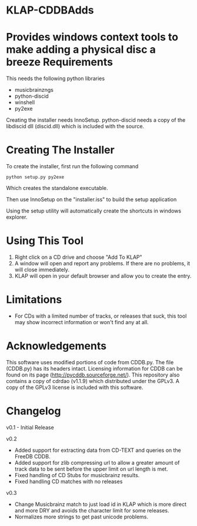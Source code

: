 KLAP-CDDBAdds
====================

Provides windows context tools to make adding a physical disc a breeze
Requirements
====================

This needs the following python libraries

   * musicbrainzngs
   * python-discid
   * winshell
   * py2exe
    
Creating the installer needs InnoSetup. python-discid needs a copy of the libdiscid dll (discid.dll) which is included with the source.

Creating The Installer
=====================
To create the installer, first run the following command

    python setup.py py2exe
    
Which creates the standalone executable.

Then use InnoSetup on the "installer.iss" to build the setup application

Using the setup utility will automatically create the shortcuts in windows explorer.

Using This Tool
======================

   1. Right click on a CD drive and choose "Add To KLAP"
   1. A window will open and report any problems. If there are no problems, it will close immediately.
   1. KLAP will open in your default browser and allow you to create the entry.
   
Limitations
=======================

   * For CDs with a limited number of tracks, or releases that suck, this tool may show incorrect information or won't find any at all.
    
Acknowledgements
=======================

This software uses modified portions of code from CDDB.py. The file (CDDB.py) has its headers intact. Licensing information for CDDB can be found on its page (http://pycddb.sourceforge.net/). This repository also contains a copy of cdrdao (v1.1.9) which distributed under the GPLv3. A copy of the GPLv3 license is included with this software.

Changelog
=======================

v0.1 - Initial Release

v0.2
   * Added support for extracting data from CD-TEXT and queries on the FreeDB CDDB.
   * Added support for zlib compressing url to allow a greater amount of track data to be sent before the upper limit on url length is met.
   * Fixed handling of CD Stubs for musicbrainz results.
   * Fixed handling CD matches with no releases
   
v0.3
   * Change Musicbrainz match to just load id in KLAP which is more direct and more DRY and avoids the character limit for some releases.
   * Normalizes more strings to get past unicode problems.
   
